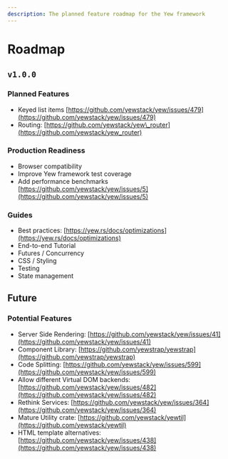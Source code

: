 ```yaml
---
description: The planned feature roadmap for the Yew framework
---
```


# Roadmap

## `v1.0.0`

### Planned Features

* Keyed list items [https://github.com/yewstack/yew/issues/479](https://github.com/yewstack/yew/issues/479)
* Routing: [https://github.com/yewstack/yew\_router](https://github.com/yewstack/yew_router)

### Production Readiness

* Browser compatibility
* Improve Yew framework test coverage
* Add performance benchmarks [https://github.com/yewstack/yew/issues/5](https://github.com/yewstack/yew/issues/5)

### Guides

* Best practices: [https://yew.rs/docs/optimizations](https://yew.rs/docs/optimizations)
* End-to-end Tutorial
* Futures / Concurrency
* CSS / Styling
* Testing
* State management

## Future

### Potential Features

* Server Side Rendering: [https://github.com/yewstack/yew/issues/41](https://github.com/yewstack/yew/issues/41)
* Component Library: [https://github.com/yewstrap/yewstrap](https://github.com/yewstrap/yewstrap)
* Code Splitting: [https://github.com/yewstack/yew/issues/599](https://github.com/yewstack/yew/issues/599)
* Allow different Virtual DOM backends: [https://github.com/yewstack/yew/issues/482](https://github.com/yewstack/yew/issues/482)
* Rethink Services: [https://github.com/yewstack/yew/issues/364](https://github.com/yewstack/yew/issues/364)
* Mature Utility crate: [https://github.com/yewstack/yewtil](https://github.com/yewstack/yewtil)
* HTML template alternatives: [https://github.com/yewstack/yew/issues/438](https://github.com/yewstack/yew/issues/438)


